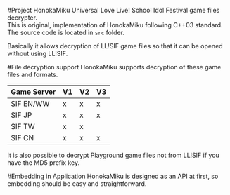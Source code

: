 #Project HonokaMiku
Universal Love Live! School Idol Festival game files decrypter.  
This is original, implementation of HonokaMiku following C++03 standard. The source code is located in `src` folder.

Basically it allows decryption of LL!SIF game files so that it can be opened without using LL!SIF.

#File decryption support
HonokaMiku supports decryption of these game files and formats.

Game Server | V1   | V2   | V3   
----------- | ---- | ---- | -----
SIF EN/WW   | x    | x    | x
SIF JP      | x    | x    | x
SIF TW      | x    | x    | 
SIF CN      | x    | x    | x

It is also possible to decrypt Playground game files not from LL!SIF if you have the MD5 prefix key.

#Embedding in Application
HonokaMiku is designed as an API at first, so embedding should be easy and straightforward.
